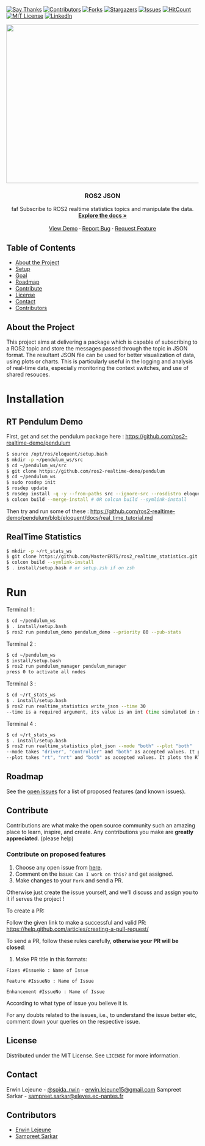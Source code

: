 [![Say Thanks][saythanks-shield]][saythanks-url]
[![Contributors][contributors-shield]][contributors-url]
[![Forks][forks-shield]][forks-url]
[![Stargazers][stars-shield]][stars-url]
[![Issues][issues-shield]][issues-url]
[![HitCount](http://hits.dwyl.com/mastererts/ros2_realtime_statistics.svg)](http://hits.dwyl.com/mastererts/ros2_realtime_statistics)
[![MIT License][license-shield]][license-url]
[![LinkedIn][linkedin-shield]][linkedin-url]

<p align="center">
    <!--- relative path means image/image.png instead of https://etc... -->
    <img src="data/from_start/rt_nrt_Controller_comparison.png" width="600" height="415">                           
</a>

  <h3 align="center">ROS2 JSON</h3>

  <p align="center">faf
    Subscribe to ROS2 realtime statistics topics and manipulate the data.
    <br />
    <a href="https://github.com/MasterERTS/ros2_json/blob/master/README.md"><strong>Explore the docs »</strong></a>
    <br />
    <br />
    <a href="https://github.com/MasterERTS/ros2_json">View Demo</a>
    ·
    <a href="https://github.com/MasterERTS/ros2_json/issues">Report Bug</a>
    ·
    <a href="https://github.com/MasterERTS/ros2_json/issues">Request Feature</a>
  </p>
</p>

## Table of Contents

* [About the Project](#about-the-project)
* [Setup](#setup)
* [Goal](#goal)
* [Roadmap](#roadmap)
* [Contribute](#contribute)
* [License](#license)
* [Contact](#contact)
* [Contributors](#contributors)

## About the Project

This project aims at delivering a package which is capable of subscribing to a ROS2 topic and store the messages passed through the topic in JSON format. The resultant JSON file can be used for better visualization of data, using plots or charts. This is particularly useful in the logging and analysis of real-time data, especially monitoring the context switches, and use of shared resouces.

# Installation

## RT Pendulum Demo

First, get and set the pendulum package here : https://github.com/ros2-realtime-demo/pendulum

```sh
$ source /opt/ros/eloquent/setup.bash
$ mkdir -p ~/pendulum_ws/src
$ cd ~/pendulum_ws/src
$ git clone https://github.com/ros2-realtime-demo/pendulum
$ cd ~/pendulum_ws
$ sudo rosdep init
$ rosdep update
$ rosdep install -q -y --from-paths src --ignore-src --rosdistro eloquent
$ colcon build --merge-install # OR colcon build --symlink-install
```

Then try and run some of these : https://github.com/ros2-realtime-demo/pendulum/blob/eloquent/docs/real_time_tutorial.md

## RealTime Statistics

```sh
$ mkdir -p ~/rt_stats_ws
$ git clone https://github.com/MasterERTS/ros2_realtime_statistics.git
$ colcon build --symlink-install
$ . install/setup.bash # or setup.zsh if on zsh
```

# Run 
Terminal 1 :
```sh
$ cd ~/pendulum_ws
$ . install/setup.bash
$ ros2 run pendulum_demo pendulum_demo --priority 80 --pub-stats
```
Terminal 2 :
```sh
$ cd ~/pendulum_ws
$ install/setup.bash
$ ros2 run pendulum_manager pendulum_manager
press 0 to activate all nodes
```
Terminal 3 :
```sh
$ cd ~/rt_stats_ws
$ . install/setup.bash
$ ros2 run realtime_statistics write_json --time 30
--time is a required argument, its value is an int (time simulated in seconds)
```
Terminal 4 : 
```sh
$ cd ~/rt_stats_ws
$ . install/setup.bash
$ ros2 run realtime_statistics plot_json --mode "both" --plot "both"
--mode takes "driver", "controller" and "both" as accepted values. It plots the corresponding data set.
--plot takes "rt", "nrt" and "both" as accepted values. It plots the RT dataset, the NRT dataset or compares both.
```

## Roadmap

See the [open issues](https://github.com/guilyx/gantt-trampoline/issues) for a list of proposed features (and known issues).

## Contribute

Contributions are what make the open source community such an amazing place to learn, inspire, and create. Any contributions you make are **greatly appreciated**. (please help)

### Contribute on proposed features

1. Choose any open issue from [here](https://github.com/guilyx/gantt-trampoline/issues).
2. Comment on the issue: `Can I work on this?` and get assigned.
3. Make changes to your `Fork` and send a PR.

Otherwise just create the issue yourself, and we'll discuss and assign you to it if serves the project !

To create a PR:

Follow the given link to make a successful and valid PR: https://help.github.com/articles/creating-a-pull-request/

To send a PR, follow these rules carefully, **otherwise your PR will be closed**:

1. Make PR title in this formats:
```
Fixes #IssueNo : Name of Issue
```
```
Feature #IssueNo : Name of Issue
```
```
Enhancement #IssueNo : Name of Issue
```

According to what type of issue you believe it is.

For any doubts related to the issues, i.e., to understand the issue better etc, comment down your queries on the respective issue.

## License

Distributed under the MIT License. See `LICENSE` for more information.

## Contact

Erwin Lejeune - [@spida_rwin](https://twitter.com/spida_rwin) - erwin.lejeune15@gmail.com
Sampreet Sarkar - sampreet.sarkar@eleves.ec-nantes.fr

## Contributors

- [Erwin Lejeune](https://github.com/Guilyx)
- [Sampreet Sarkar](https://github.com/sampreets3)

[saythanks-shield]:https://img.shields.io/badge/Say%20Thanks-!-1EAEDB.svg?style=flat_square
[saythanks-url]:https://saythanks.io/to/erwin.lejeune15%40gmail.com
[contributors-shield]: https://img.shields.io/github/contributors/mastererts/ros2_realtime_statistics.svg?style=flat-square
[contributors-url]: https://github.com/mastererts/ros2_realtime_statistics/graphs/contributors
[forks-shield]: https://img.shields.io/github/forks/mastererts/ros2_realtime_statistics.svg?style=flat-square
[forks-url]: https://github.com/mastererts/ros2_realtime_statistics/network/members
[stars-shield]: https://img.shields.io/github/stars/mastererts/ros2_realtime_statistics.svg?style=flat-square
[stars-url]: https://github.com/mastererts/ros2_realtime_statistics/stargazers
[issues-shield]: https://img.shields.io/github/issues/mastererts/ros2_realtime_statistics.svg?style=flat-square
[issues-url]: https://github.com/mastererts/ros2_realtime_statistics/issues
[license-shield]: https://img.shields.io/github/license/mastererts/ros2_realtime_statistics.svg?style=flat-square
[license-url]: https://github.com/mastererts/ros2_realtime_statistics/blob/master/LICENSE.md
[linkedin-shield]: https://img.shields.io/badge/-LinkedIn-black.svg?style=flat-square&logo=linkedin&colorB=555
[linkedin-url]: https://linkedin.com/in/erwinlejeune-lkn
